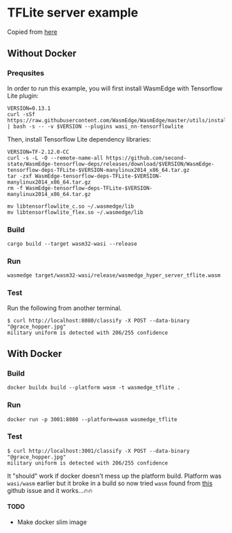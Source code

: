 # TFLite server example

Copied from [here](https://github.com/WasmEdge/wasmedge_hyper_demo/tree/main/server-tflite)

## Without Docker

### Prequsites

In order to run this example, you will first install WasmEdge with Tensorflow Lite plugin:

```
VERSION=0.13.1
curl -sSf https://raw.githubusercontent.com/WasmEdge/WasmEdge/master/utils/install.sh | bash -s -- -v $VERSION --plugins wasi_nn-tensorflowlite
```

Then, install Tensorflow Lite dependency libraries:

```
VERSION=TF-2.12.0-CC
curl -s -L -O --remote-name-all https://github.com/second-state/WasmEdge-tensorflow-deps/releases/download/$VERSION/WasmEdge-tensorflow-deps-TFLite-$VERSION-manylinux2014_x86_64.tar.gz
tar -zxf WasmEdge-tensorflow-deps-TFLite-$VERSION-manylinux2014_x86_64.tar.gz
rm -f WasmEdge-tensorflow-deps-TFLite-$VERSION-manylinux2014_x86_64.tar.gz

mv libtensorflowlite_c.so ~/.wasmedge/lib
mv libtensorflowlite_flex.so ~/.wasmedge/lib
```

### Build

```
cargo build --target wasm32-wasi --release
```

### Run

```
wasmedge target/wasm32-wasi/release/wasmedge_hyper_server_tflite.wasm
```

### Test

Run the following from another terminal.

```
$ curl http://localhost:8080/classify -X POST --data-binary "@grace_hopper.jpg"
military uniform is detected with 206/255 confidence
```

## With Docker

### Build
```
docker buildx build --platform wasm -t wasmedge_tflite .
```

### Run
```
docker run -p 3001:8080 --platform=wasm wasmedge_tflite
```

### Test

```
$ curl http://localhost:3001/classify -X POST --data-binary "@grace_hopper.jpg"
military uniform is detected with 206/255 confidence
```
It "should" work if docker doesn't mess up the platform build. Platform was `wasi/wasm` earlier but it broke in a build so now tried `wasm` found from [this](https://github.com/deislabs/containerd-wasm-shims/issues/87) github issue and it works...🔥🔥

#### TODO
- Make docker slim image